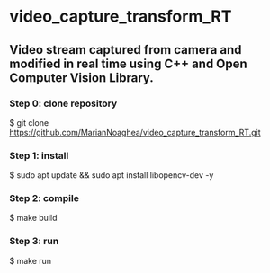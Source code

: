 # video_capture_transform_RT
## Video stream captured from camera and modified in real time using C++ and Open Computer Vision Library.

### Step 0: clone repository
$ git clone https://github.com/MarianNoaghea/video_capture_transform_RT.git

### Step 1: install
$ sudo apt update && sudo apt install libopencv-dev -y

### Step 2: compile
$ make build

### Step 3: run
$ make run

